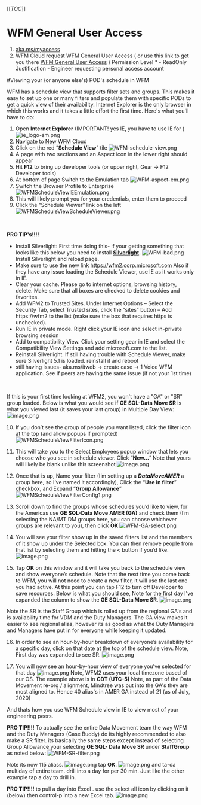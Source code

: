 [[_TOC_]]


# WFM General User Access

1. [aka.ms/myaccess](aka.ms/myaccess ) 
2. WFM Cloud request WFM General User Access ( or use this link to get you there [WFM General User Access](https://myaccess/identityiq/ui/rest/redirect?rp1=/accessRequest/accessRequest.jsf&rp2=accessRequest/review?role=WFM+POD+Lead+Access&autoSubmit=true) )
Permission Level * - ReadOnly
Justification -  Engineer requesting personal access account



#Viewing your (or anyone else's) POD's schedule in WFM

WFM has a schedule view that supports filter sets and groups.  This makes it easy to set up one or many filters and populate them with specific PODs to get a quick view of their availability.  Internet Explorer is the only browser in which this works and it takes a little effort the first time.  Here's what you'll have to do:

1.	Open **Internet Explorer**  (IMPORTANT! yes IE, you have to use IE for ) 
![ie_logo-sm.png](/.attachments/ie_logo-sm-33aacbf9-dd34-4e67-b68b-276c29a6b27e.png)  
2.	Navigate to [New WFM Cloud](https://wfm2/WFO/WFMCLOUD/home/dashboard/)
3.	Click on the red “**Schedule View**” tile
![WFM-schedule-view.png](/.attachments/WFM-schedule-view-5e553abe-c754-4253-8d0f-92a1f223d117.png)
4.	A page with two sections and an Aspect icon in the lower right should appear
5.	Hit **F12** to bring up developer tools  (or upper right,  Gear -> F12 Developer tools)
6.	At bottom of page Switch to the Emulation tab
![WFM-aspect-em.png](/.attachments/WFM-aspect-em-f52b92b9-eaea-45cc-8909-90c4ef620101.png)
7.	Switch the Browser Profile to Enterprise
![WFMScheduleViewIEEmulation.png](/.attachments/WFMScheduleViewIEEmulation-dd68ca85-0075-41b1-b5f6-2e71c9397a00.png)
8.	This will likely prompt you for your credentials, enter them to proceed
9.	Click the “Schedule Viewer” link on the left
![WFMScheduleViewScheduleViewer.png](/.attachments/WFMScheduleViewScheduleViewer-37607044-389c-4249-93b8-6b6782daebec.png)

<br>

**PRO TIP's!!!!**  
- Install Silverlight: First time doing this- if your getting something that looks like this below you need to install  **[Silverlight](https://www.microsoft.com/getsilverlight/get-started/install).** 
![WFM-bad.png](/.attachments/WFM-bad-ed45f68b-2877-4f91-a32e-6f15a5897cd3.png)
Install Silverlight and reload page.
- Make sure to use the new link https://wfm2.corp.microsoft.com Also if they have any issue loading the Schedule Viewer, use IE as it works only in IE.
- Clear your cache. Please go to internet options, browsing history, delete. Make sure that all boxes are checked to delete cookies and favorites.
- Add WFM2 to Trusted Sites.  Under Internet Options – Select the Security Tab, select Trusted sites, click the “sites” button – Add https://wfm2 to the list (make sure the box that requires https is unchecked).
- Run IE in private mode.  Right click your IE icon and select in-private browsing session
- Add to compatibility View.   Click your setting gear in IE and select the Compatibility View Settings and add microsoft.com to the list.
- Reinstall Silverlight. If still having trouble with Schedule Viewer, make sure Silverlight 5.1 is loaded. reinstall it and reboot
- still having issues- aka.ms/itweb -> create case -> 1 Voice WFM application.   See if peers are having the same issue (if not your 1st time) 


<br>

If this is your first time looking at WFM2, you won't have a "GA" or "SR" group loaded. Below is what you would see if **GE SQL-Data Move SR** is what you viewed last (it saves your last group) in Multiple Day View:
![image.png](/.attachments/image-d2139c2c-a468-4317-acd5-95d94b3ffb0f.png)

10.	If you don’t see the group of people you want listed, click the filter icon at the top (and allow popups if prompted)
![WFMScheduleViewFliterIcon.png](/.attachments/WFMScheduleViewFliterIcon-8ff84eaa-bec2-453a-a0b1-f3e0d3231145.png)


11.	This will take you to the Select Employees popup window that lets you choose who you see in schedule viewer.  Click “**New...**” Note that yours will likely be blank unlike this screenshot
![image.png](/.attachments/image-2afeae18-fa36-42cd-a05a-1700e2f0630e.png)

12.	Once that is up, Name your filter (I’m setting up a _**DataMoveAMER**_ a group here, so I’ve named it accordingly), Click the “**Use in filter**” checkbox, and Expand “**Group Allowance**”
![WFMScheduleViewFilterConfig1.png](/.attachments/WFMScheduleViewFilterConfig1-0739664a-62ec-4288-bf7f-94d462945655.png)

13.	Scroll down to find the groups whose schedules you’d like to view, for the Americas use **GE SQL-Data Move AMER (GA)** and check them (I’m selecting the NA/MT DM groups here, you can choose whichever groups are relevant to you), then click **OK**
![WFM-GA-select.png](/.attachments/WFM-GA-select-a2d17783-5e84-4263-bfd8-e1b45e864fad.png)

14.	You will see your filter show up in the saved filters list and the members of it show up under the Selected box.  You can then remove people from that list by selecting them and hitting the < button if you’d like.
![image.png](/.attachments/image-c9c5e990-804b-4bd9-8374-decdb1fd7a36.png)

15.	Tap **OK** on this window and it will take you back to the schedule view and show everyone’s schedule.  Note that the next time you come back to WFM, you will not need to create a new filter, it will use the last one you had active.  At this point you can tap F12 to turn off Developer to save resources.  Below is what you should see, Note for the first day I've expanded the column to show the **GE SQL-Data Move SR**. 
![image.png](/.attachments/image-ba40bfab-6754-45b2-b5a4-0dcaac2b3984.png)

Note the SR is the Staff Group which is rolled up from the regional GA's and is availability time for VDM and the Duty Managers.  The GA view makes it easier to see regional alias, however its as good as what the Duty Managers and Managers have put in for everyone while keeping it updated.

16.	In order to see an hour-by-hour breakdown of everyone’s availability for a specific day, click on that date at the top of the schedule view.  Note, First day was expanded to see SR. 
![image.png](/.attachments/image-aae5c2b8-75f4-4ff8-a77d-6e9d97930fce.png)

17.	You will now see an hour-by-hour view of everyone you’ve selected for that day
![image.png](/.attachments/image-326e1693-261c-4103-b578-37a916acfd6f.png)
Note, WFM2 uses your local timezone based of our OS.  The example above is in **CDT (UTC-5)**
Note, as part of the Data Movement re-org / alignment, Mindtree was put into the GA's they are most aligned to. Hence 40 alias's in AMER GA instead of 21 (as of July, 2020) 

And thats how you use WFM Schedule view in IE to view most of your engineering peers.  


 **PRO TIP!!!!**  To actually see the entire Data Movement team the way WFM and the Duty Managers (Case Buddy) do its highly recommended to also make a SR filter.  its basically the same steps except instead of selecting Group Allowance your selecting **GE SQL- Data Move SR** under **StaffGroup** as noted below:
![WFM-SR-filter.png](/.attachments/WFM-SR-filter-d39604c3-b8ca-4fe7-979a-e71b5cfe7302.png)

Note its now 115 aliass. 
![image.png](/.attachments/image-1c6e4da3-4870-467d-ad87-4c03c3cb213a.png)
 tap **OK**. 
![image.png](/.attachments/image-be0b90c1-1a43-42f2-8c3d-0f1317a54ae3.png)
and ta-da multiday of entire team.  drill into a day for per 30 min.  Just like the other example tap a day to drill in. 

 **PRO TIP!!!!**  to pull a day into Excel .  use the select all icon by clicking on it (below) then control-p into a new Excel tab. 
![image.png](/.attachments/image-e9312d82-ebeb-49cc-bc89-a439376962b6.png)
